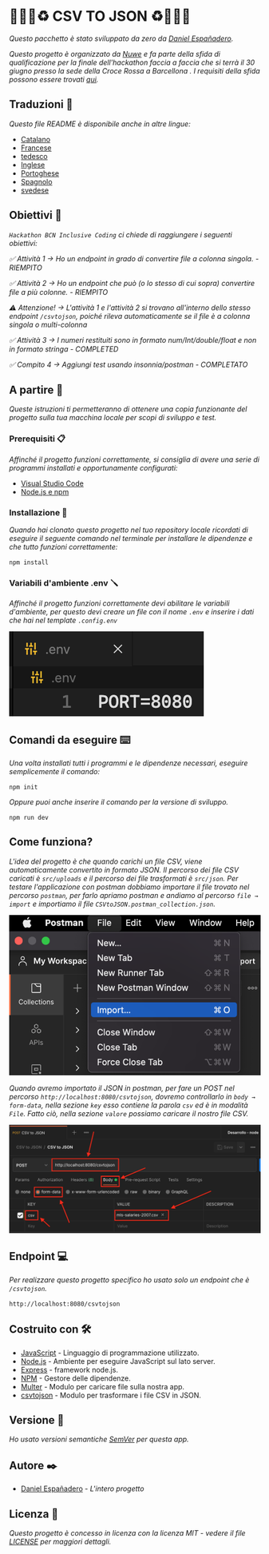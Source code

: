 # 👨🏻‍💻♻️ CSV TO JSON ♻️👨🏻‍💻

_Questo pacchetto è stato sviluppato da zero da [Daniel Españadero](https://github.com/DanielEspanadero)._

_Questo progetto è organizzato da [Nuwe](https://nuwe.io/) e fa parte della sfida di qualificazione per la finale dell'hackathon faccia a faccia che si terrà il 30 giugno presso la sede della Croce Rossa a Barcellona . I requisiti della sfida possono essere trovati [qui](https://nuwe.io/challenge/hackathon-bcn-inclusive-coding-backend)._


## Traduzioni 💬

_Questo file README è disponibile anche in altre lingue:_
- [Catalano](https://github.com/DanielEspanadero/hackathon-bcn-inclusive-coding/blob/main/docs/README-cat.md)
- [Francese](https://github.com/DanielEspanadero/hackathon-bcn-inclusive-coding/blob/main/docs/README-fr.md)
- [tedesco](https://github.com/DanielEspanadero/hackathon-bcn-inclusive-coding/blob/main/docs/README-de.md)
- [Inglese](https://github.com/DanielEspanadero/hackathon-bcn-inclusive-coding/blob/main/README.md)
- [Portoghese](https://github.com/DanielEspanadero/hackathon-bcn-inclusive-coding/blob/main/docs/README-pt.md)
- [Spagnolo](https://github.com/DanielEspanadero/hackathon-bcn-inclusive-coding/blob/main/docs/README-es.md)
- [svedese](https://github.com/DanielEspanadero/hackathon-bcn-inclusive-coding/blob/main/docs/README-se.md)

## Obiettivi 🎯
_`Hackathon BCN Inclusive Coding` ci chiede di raggiungere i seguenti obiettivi:_

_✅ Attività 1 → Ho un endpoint in grado di convertire file a colonna singola. - RIEMPITO_

_✅ Attività 2 → Ho un endpoint che può (o lo stesso di cui sopra) convertire file a più colonne. - RIEMPITO_

_⚠️ Attenzione! → L'attività 1 e l'attività 2 si trovano all'interno dello stesso endpoint `/csvtojson`, poiché rileva automaticamente se il file è a colonna singola o multi-colonna_

_✅ Attività 3 → I numeri restituiti sono in formato num/Int/double/float e non in formato stringa - COMPLETED_

_✅ Compito 4 → Aggiungi test usando insonnia/postman - COMPLETATO_


## A partire 🚀

_Queste istruzioni ti permetteranno di ottenere una copia funzionante del progetto sulla tua macchina locale per scopi di sviluppo e test._


### Prerequisiti 📋

_Affinché il progetto funzioni correttamente, si consiglia di avere una serie di programmi installati e opportunamente configurati:_
- [Visual Studio Code](https://code.visualstudio.com/download)
- [Node.js e npm](https://nodejs.org/es/)


### Installazione 🔧

_Quando hai clonato questo progetto nel tuo repository locale ricordati di eseguire il seguente comando nel terminale per installare le dipendenze e che tutto funzioni correttamente:_
```
npm install
```


### Variabili d'ambiente .env 🪛

_Affinché il progetto funzioni correttamente devi abilitare le variabili d'ambiente, per questo devi creare un file con il nome `.env` e inserire i dati che hai nel template `.config.env`_

![Demo](https://github.com/DanielEspanadero/hackathon-bcn-inclusive-coding/blob/main/docs/01.png)

## Comandi da eseguire ⌨️

_Una volta installati tutti i programmi e le dipendenze necessari, eseguire semplicemente il comando:_
```
npm init
```
_Oppure puoi anche inserire il comando per la versione di sviluppo._
```
npm run dev
```

## Come funziona?

_L'idea del progetto è che quando carichi un file CSV, viene automaticamente convertito in formato JSON. Il percorso dei file CSV caricati è `src/uploads` e il percorso dei file trasformati è `src/json`._
_Per testare l'applicazione con postman dobbiamo importare il file trovato nel percorso `postman`, per farlo apriamo postman e andiamo al percorso `file → import` e importiamo il file `CSVtoJSON.postman_collection.json`._

![Demo](https://github.com/DanielEspanadero/hackathon-bcn-inclusive-coding/blob/main/docs/02.png)

_Quando avremo importato il JSON in postman, per fare un POST nel percorso `http://localhost:8080/csvtojson`, dovremo controllarlo in `body → form-data`, nella sezione `key` esso contiene la parola `csv` ed è in modalità `File`. Fatto ciò, nella sezione `valore` possiamo caricare il nostro file CSV._

![Demo](https://github.com/DanielEspanadero/hackathon-bcn-inclusive-coding/blob/main/docs/03.png)


## Endpoint 💻

_Per realizzare questo progetto specifico ho usato solo un endpoint che è `/csvtojson`._
```
http://localhost:8080/csvtojson
```

## Costruito con 🛠️

* [JavaScript](https://developer.mozilla.org/es/docs/Web/JavaScript) - Linguaggio di programmazione utilizzato.
* [Node.js](https://nodejs.org/es/docs/) - Ambiente per eseguire JavaScript sul lato server.
* [Express](https://www.npmjs.com/package/express) - framework node.js.
* [NPM](https://www.npmjs.com/) - Gestore delle dipendenze.
* [Multer](https://www.npmjs.com/package/multer) - Modulo per caricare file sulla nostra app.
* [csvtojson](https://www.npmjs.com/package/csvtojson) - Modulo per trasformare i file CSV in JSON.

## Versione 📌

_Ho usato versioni semantiche [SemVer](http://semver.org/) per questa app._

## Autore ✒️

* [Daniel Españadero](https://github.com/DanielEspanadero) - *L'intero progetto*

## Licenza 📄

_Questo progetto è concesso in licenza con la licenza MIT - vedere il file [LICENSE](https://github.com/DanielEspanadero/hackathon-jobarcelona22-back-javascript/blob/main/LICENSE) per maggiori dettagli._